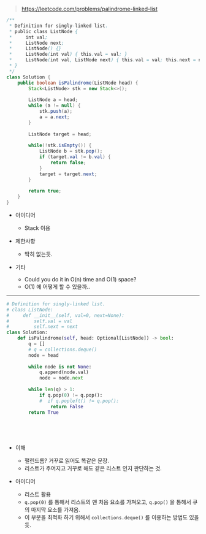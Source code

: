 > https://leetcode.com/problems/palindrome-linked-list


```java
/**
 * Definition for singly-linked list.
 * public class ListNode {
 *     int val;
 *     ListNode next;
 *     ListNode() {}
 *     ListNode(int val) { this.val = val; }
 *     ListNode(int val, ListNode next) { this.val = val; this.next = next; }
 * }
 */
class Solution {
    public boolean isPalindrome(ListNode head) {
        Stack<ListNode> stk = new Stack<>();
        
        ListNode a = head;
        while (a != null) {
            stk.push(a);
            a = a.next;
        }
        
        ListNode target = head;
        
        while(!stk.isEmpty()) {
            ListNode b = stk.pop();
            if (target.val != b.val) {
                return false;
            }
            target = target.next;
        }
        
        return true;
    }
}

```

- 아이디어
    - Stack 이용

- 제한사항
    - 딱히 없는듯.
    

- 기타
    - Could you do it in O(n) time and O(1) space?
    - O(1) 에 어떻게 할 수 있을까..
    

---

```python
# Definition for singly-linked list.
# class ListNode:
#     def __init__(self, val=0, next=None):
#         self.val = val
#         self.next = next
class Solution:
    def isPalindrome(self, head: Optional[ListNode]) -> bool:
        q = []
        # q = collections.deque()
        node = head
        
        while node is not None:
            q.append(node.val)
            node = node.next
            
        while len(q) > 1:
            if q.pop(0) != q.pop():
            #  if q.popleft() != q.pop():
                return False
        return True
        
        
        
        
```

- 이해
    - 팰린드롬? 거꾸로 읽어도 똑같은 문장.
    - 리스트가 주어지고 거꾸로 해도 같은 리스트 인지 판단하는 것.

- 아이디어
    - 리스트 활용
    - `q.pop(0)` 를 통해서 리스트의 맨 처음 요소를 가져오고, `q.pop()` 을 통해서 큐의 마지막 요소를 가져옴.
    - 이 부분을 최적화 하기 위해서 `collections.deque()` 를 이용하는 방법도 있을 듯.

